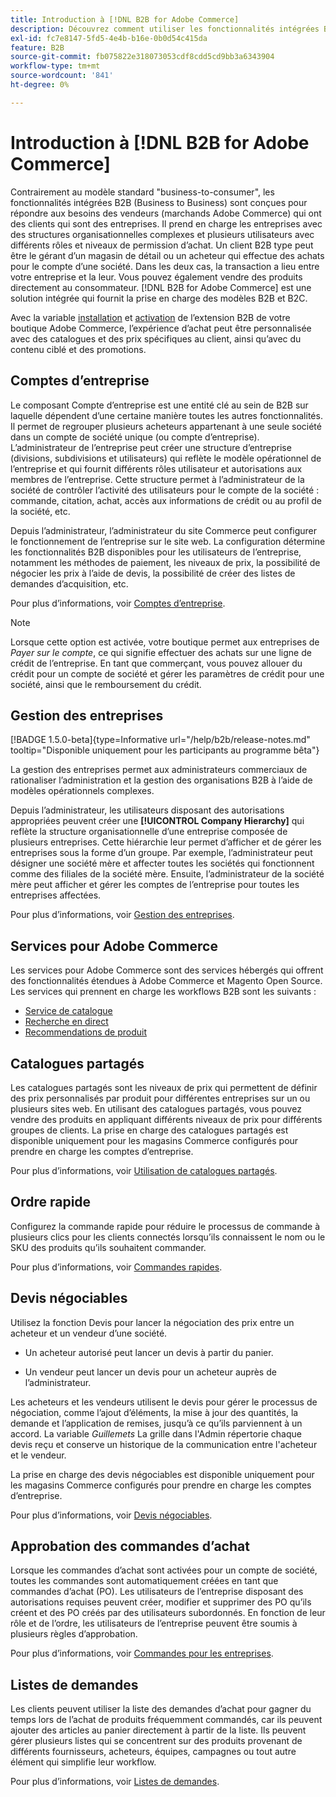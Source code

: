 ```yaml
---
title: Introduction à [!DNL B2B for Adobe Commerce]
description: Découvrez comment utiliser les fonctionnalités intégrées B2B pour répondre à vos besoins pour les clients qui sont des entreprises.
exl-id: fc7e8147-5fd5-4e4b-b16e-0b0d54c415da
feature: B2B
source-git-commit: fb075822e318073053cdf8cdd5cd9bb3a6343904
workflow-type: tm+mt
source-wordcount: '841'
ht-degree: 0%

---
```


# Introduction à [!DNL B2B for Adobe Commerce]

Contrairement au modèle standard &quot;business-to-consumer&quot;, les fonctionnalités intégrées B2B (Business to Business) sont conçues pour répondre aux besoins des vendeurs (marchands Adobe Commerce) qui ont des clients qui sont des entreprises. Il prend en charge les entreprises avec des structures organisationnelles complexes et plusieurs utilisateurs avec différents rôles et niveaux de permission d’achat. Un client B2B type peut être le gérant d’un magasin de détail ou un acheteur qui effectue des achats pour le compte d’une société. Dans les deux cas, la transaction a lieu entre votre entreprise et la leur. Vous pouvez également vendre des produits directement au consommateur. [!DNL B2B for Adobe Commerce] est une solution intégrée qui fournit la prise en charge des modèles B2B et B2C.

Avec la variable [installation](install.md) et [activation](enable-basic-features.md) de l’extension B2B de votre boutique Adobe Commerce, l’expérience d’achat peut être personnalisée avec des catalogues et des prix spécifiques au client, ainsi qu’avec du contenu ciblé et des promotions.

## Comptes d’entreprise

Le composant Compte d’entreprise est une entité clé au sein de B2B sur laquelle dépendent d’une certaine manière toutes les autres fonctionnalités. Il permet de regrouper plusieurs acheteurs appartenant à une seule société dans un compte de société unique (ou compte d’entreprise). L’administrateur de l’entreprise peut créer une structure d’entreprise (divisions, subdivisions et utilisateurs) qui reflète le modèle opérationnel de l’entreprise et qui fournit différents rôles utilisateur et autorisations aux membres de l’entreprise. Cette structure permet à l’administrateur de la société de contrôler l’activité des utilisateurs pour le compte de la société : commande, citation, achat, accès aux informations de crédit ou au profil de la société, etc.

Depuis l’administrateur, l’administrateur du site Commerce peut configurer le fonctionnement de l’entreprise sur le site web. La configuration détermine les fonctionnalités B2B disponibles pour les utilisateurs de l’entreprise, notamment les méthodes de paiement, les niveaux de prix, la possibilité de négocier les prix à l’aide de devis, la possibilité de créer des listes de demandes d’acquisition, etc.

Pour plus d’informations, voir [Comptes d’entreprise](account-companies.md).

>[!NOTE]
>
>Lorsque cette option est activée, votre boutique permet aux entreprises de _Payer sur le compte_, ce qui signifie effectuer des achats sur une ligne de crédit de l’entreprise. En tant que commerçant, vous pouvez allouer du crédit pour un compte de société et gérer les paramètres de crédit pour une société, ainsi que le remboursement du crédit.

## Gestion des entreprises

[!BADGE 1.5.0-beta]{type=Informative url="/help/b2b/release-notes.md" tooltip="Disponible uniquement pour les participants au programme bêta"}

La gestion des entreprises permet aux administrateurs commerciaux de rationaliser l’administration et la gestion des organisations B2B à l’aide de modèles opérationnels complexes.

Depuis l’administrateur, les utilisateurs disposant des autorisations appropriées peuvent créer une **[!UICONTROL Company Hierarchy]** qui reflète la structure organisationnelle d’une entreprise composée de plusieurs entreprises. Cette hiérarchie leur permet d’afficher et de gérer les entreprises sous la forme d’un groupe. Par exemple, l’administrateur peut désigner une société mère et affecter toutes les sociétés qui fonctionnent comme des filiales de la société mère. Ensuite, l’administrateur de la société mère peut afficher et gérer les comptes de l’entreprise pour toutes les entreprises affectées.

Pour plus d’informations, voir [Gestion des entreprises](manage-companies.md).

## Services pour Adobe Commerce

Les services pour Adobe Commerce sont des services hébergés qui offrent des fonctionnalités étendues à Adobe Commerce et Magento Open Source. Les services qui prennent en charge les workflows B2B sont les suivants :

* [Service de catalogue](https://experienceleague.adobe.com/docs/commerce-merchant-services/catalog-service/guide-overview.html)
* [Recherche en direct](https://experienceleague.adobe.com/docs/commerce-merchant-services/live-search/guide-overview.html)
* [Recommendations de produit](https://experienceleague.adobe.com/docs/commerce-merchant-services/product-recommendations/guide-overview.html)

## Catalogues partagés

Les catalogues partagés sont les niveaux de prix qui permettent de définir des prix personnalisés par produit pour différentes entreprises sur un ou plusieurs sites web. En utilisant des catalogues partagés, vous pouvez vendre des produits en appliquant différents niveaux de prix pour différents groupes de clients. La prise en charge des catalogues partagés est disponible uniquement pour les magasins Commerce configurés pour prendre en charge les comptes d’entreprise.

Pour plus d’informations, voir [Utilisation de catalogues partagés](catalog-shared.md).

## Ordre rapide

Configurez la commande rapide pour réduire le processus de commande à plusieurs clics pour les clients connectés lorsqu’ils connaissent le nom ou le SKU des produits qu’ils souhaitent commander.

Pour plus d’informations, voir [Commandes rapides](quick-order.md).

## Devis négociables

Utilisez la fonction Devis pour lancer la négociation des prix entre un acheteur et un vendeur d’une société.

* Un acheteur autorisé peut lancer un devis à partir du panier.

* Un vendeur peut lancer un devis pour un acheteur auprès de l’administrateur.

Les acheteurs et les vendeurs utilisent le devis pour gérer le processus de négociation, comme l’ajout d’éléments, la mise à jour des quantités, la demande et l’application de remises, jusqu’à ce qu’ils parviennent à un accord. La variable _Guillemets_ La grille dans l&#39;Admin répertorie chaque devis reçu et conserve un historique de la communication entre l&#39;acheteur et le vendeur.

La prise en charge des devis négociables est disponible uniquement pour les magasins Commerce configurés pour prendre en charge les comptes d’entreprise.

Pour plus d’informations, voir [Devis négociables](quotes.md).

## Approbation des commandes d’achat

Lorsque les commandes d’achat sont activées pour un compte de société, toutes les commandes sont automatiquement créées en tant que commandes d’achat (PO). Les utilisateurs de l’entreprise disposant des autorisations requises peuvent créer, modifier et supprimer des PO qu’ils créent et des PO créés par des utilisateurs subordonnés. En fonction de leur rôle et de l’ordre, les utilisateurs de l’entreprise peuvent être soumis à plusieurs règles d’approbation.

Pour plus d’informations, voir [Commandes pour les entreprises](purchase-order-flow.md).

## Listes de demandes

Les clients peuvent utiliser la liste des demandes d’achat pour gagner du temps lors de l’achat de produits fréquemment commandés, car ils peuvent ajouter des articles au panier directement à partir de la liste. Ils peuvent gérer plusieurs listes qui se concentrent sur des produits provenant de différents fournisseurs, acheteurs, équipes, campagnes ou tout autre élément qui simplifie leur workflow.

Pour plus d’informations, voir [Listes de demandes](requisition-lists.md).
